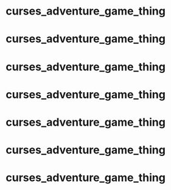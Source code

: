 # curses_adventure_game_thing
# curses_adventure_game_thing
# curses_adventure_game_thing
# curses_adventure_game_thing
# curses_adventure_game_thing
# curses_adventure_game_thing
# curses_adventure_game_thing
